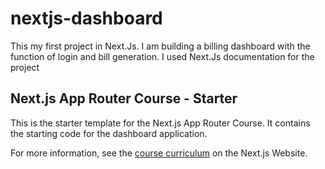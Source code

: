 
# nextjs-dashboard
This my first project in Next.Js. 
I am building a billing dashboard with the function of login and bill generation.
I used Next.Js documentation for the project

## Next.js App Router Course - Starter

This is the starter template for the Next.js App Router Course. It contains the starting code for the dashboard application.

For more information, see the [course curriculum](https://nextjs.org/learn) on the Next.js Website.
